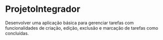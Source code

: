 # ProjetoIntegrador
Desenvolver uma aplicação básica para gerenciar tarefas com funcionalidades de criação, edição, exclusão e marcação de tarefas como concluídas.
